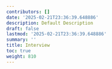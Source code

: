 ```yaml
---
contributors: []
date: '2025-02-21T23:36:39.648886'
description: Default Description
draft: false
lastmod: '2025-02-21T23:36:39.648886'
summary: ''
title: Interview
toc: true
weight: 810
---
```

